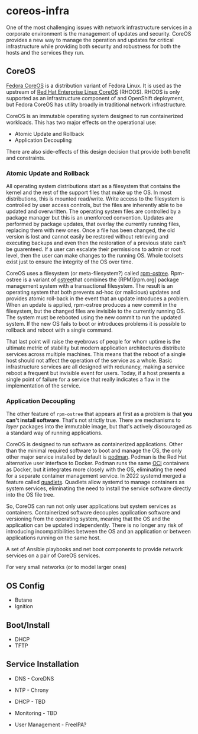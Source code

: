 # coreos-infra

One of the most challenging issues with network infrastructure
services in a corporate environment is the management of updates and
security. CoreOS provides a new way to manage the operation and
updates for critical infrastructure while providing both security and
robustness for both the hosts and the services they run.

## CoreOS

[Fedora CoreOS](https://fedoraproject.org/coreos) is a distribution
variant of Fedora Linux. It is used as the upstream of [Red Hat
Enterprise Linux CoreOS](https://docs.redhat.com/en/documentation/openshift_container_platform/4.17/html/architecture/architecture-rhcos)
(RHCOS). RHCOS is only supported as an infrastructure component of and
OpenShift deployment, but Fedora CoreOS has utility broadly in
traditional network infrastructure.

CoreOS is an immutable operating system designed to run containerized
workloads. This has two major effects on the operational use:

* Atomic Update and Rollback
* Application Decoupling

There are also side-effects of this design decision that provide both
benefit and constraints.

### Atomic Update and Rollback

All operating system distributions start as a filesystem that
contains the kernel and the rest of the support files that make up the
OS. In most distributions, this is mounted read/write. Write access to
the filesystem is controlled by user access controls, but the files
are inherently able to be updated and overwritten. The operating
system files are controlled by a package manager but this is an
unenforced convention. Updates are performed by package updates, that
overlay the currently running files, replacing them with new
ones. Once a file has been changed, the old version is lost and cannot
easily be restored without retrieving and executing backups and even
then the restoration of a previous state can't be guarenteed. If a user can
escalate their permissions to admin or root level, then the user can
make changes to the running OS. Whole toolsets exist just to ensure
the integrity of the OS over time.

CoreOS uses a filesystem (or meta-filesystem?) called
[rpm-ostree](https://coreos.github.io/rpm-ostree/). Rpm-ostree is a variant of
[ostree](https://ostreedev.github.io/ostree/)that combines the (RPM)[rpm.org] package
management system with a transactional filesystem. The result is an
operating system that both prevents ad-hoc (or malicious) updates and
provides atomic roll-back in the event that an update introduces a
problem. When an update is applied, rpm-ostree produces a new commit in
the filesystem, but the changed files are invisible to the currently
running OS. The system must be rebooted using the new commit to run
the updated system. If the new OS fails to boot or introduces problems
it is possible to rollback and reboot with a single command.

That last point will raise the eyebrows of people for whom uptime is
the ultimate metric of stability but modern application architectures
distribute services across multiple machines.  This means that the reboot of
a single host should not affect the operation of the service as a
whole. Basic infrastructure services are all designed with redunancy,
making a service reboot a frequent but invisible event for
users. Today, if a host presents a single point of failure for a
service that really indicates a flaw in the implementation of the
service.

### Application Decoupling

The other feature of `rpm-ostree` that appears at first as a problem
is that **you can't install software**. That's not strictly true. There
are mechanisms to *layer* packages into the immutable image, but
that's actively discouraged as a standard way of running applications.

CoreOS is designed to run software as containerized
applications. Other than the minimal required software to boot and
manage the OS, the only other major service installed by default is
[podman](https://podman.io). Podman is the Red Hat alternative user
interface to Docker. Podman runs the same
[OCI](https://opencontainers.org) containers as Docker, but it
integrates more closely with the OS, eliminating the need for a
separate container management service. In 2022 systemd merged a feature
called [quadlets](https://github.com/containers/quadlet). Quadlets
allow systemd to manage containers as system services, eliminating the
need to install the service software directly into the OS file tree.

So, CoreOS can run not only user applications but system services as
containers. Containerized software decouples application software and
versioning from the operating system, meaning that the OS and the
application can be updated independently. There is no longer any risk of
introducing incompatibilities between the OS and an application or
between applications running on the same host.



A set of Ansible playbooks and net boot components to provide network services on a pair of CoreOS services.

For very small networks (or to model larger ones) 

## OS Config

* Butane
* Ignition

## Boot/Install

* DHCP
* TFTP

## Service Installation

* DNS - CoreDNS
* NTP - Chrony
* DHCP - TBD
* Monitoring - TBD

* User Management - FreeIPA?
